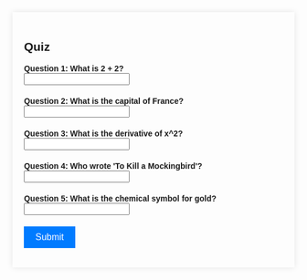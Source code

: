 <html lang="en">
<head>
    <meta charset="UTF-8">
    <meta name="viewport" content="width=device-width, initial-scale=1.0">
    <title>Quiz Page</title>
    <style>
        body {
            font-family: Arial, sans-serif;
        }
        .quiz-container {
            width: 90%;
            max-width: 600px;
            margin: auto;
            padding: 20px;
            box-shadow: 0 0 10px rgba(0, 0, 0, 0.1);
        }
        .question {
            margin-bottom: 20px;
        }
        .question p {
            margin: 0;
            font-weight: bold;
        }
        button {
            cursor: pointer;
            background-color: #007BFF;
            color: white;
            border: none;
            padding: 10px 20px;
            font-size: 16px;
        }
        button:hover {
            background-color: #0056B3;
        }
    </style>
</head>
<body>
   <div class="quiz-container">
    <h2>Quiz</h2>
    <form id="quizForm">
        <div class="question">
            <p>Question 1: What is 2 + 2?</p>
            <input type="text" name="question1" required>
        </div>
        <div class="question">
            <p>Question 2: What is the capital of France?</p>
            <input type="text" name="question2" required>
        </div>
        <div class="question">
            <p>Question 3: What is the derivative of x^2?</p>
            <input type="text" name="question3" required>
        </div>
        <div class="question">
            <p>Question 4: Who wrote 'To Kill a Mockingbird'?</p>
            <input type="text" name="question4" required>
        </div>
        <div class="question">
            <p>Question 5: What is the chemical symbol for gold?</p>
            <input type="text" name="question5" required>
        </div>
        <button type="submit">Submit</button>
    </form>
</div>
<script>
document.getElementById('quizForm').addEventListener('submit', function(e) {
    e.preventDefault();
    // Define correct answers
    const correctAnswers = {
        question1: '4',
        question2: 'Paris',
        question3: '2x',
        question4: 'Harper Lee',
        question5: 'Au',
    };
    // Collect form data
    const formData = new FormData(e.target);
    let score = 0;
    const quizResults = {};
    for (const [key, value] of formData.entries()) {
        quizResults[key] = value;
        if (value.trim().toLowerCase() === correctAnswers[key].toLowerCase()) {
            score++;
        }
    }
    // Log the user's answers
    console.log("User's Answers:", quizResults);
    // Determine the grade level based on score
    const totalQuestions = Object.keys(correctAnswers).length;
    const scorePercentage = (score / totalQuestions) * 100;
    let grade;
    if (scorePercentage >= 80) {
        grade = "High School";
    } else if (scorePercentage >= 50) {
        grade = "Middle School";
    } else {
        grade = "Elementary";
    }
    // Display grade level to the user
    alert(`Based on your quiz results, you are in: ${grade}`);
    // Example of sending quizResults to the backend (adjust as necessary for your backend)
    const url = 'http://127.0.0.1:8082/api/users/diet'; // Adjust URL as necessary
    const options = {
        method: 'PUT', // or 'POST' if creating new resource
        headers: {
            'Content-Type': 'application/json',
            // Include other headers as required, e.g., Authorization
        },
        body: JSON.stringify({ grade: grade }),
        mode: 'cors',
        credentials: 'include',
    };
    fetch(url, options)
    .then(response => {
        if (!response.ok) {
            throw new Error('Network response was not ok');
        }
        return response.json(); // or .text() if expecting a text response
    })
    .then(data => {
        console.log(data);
    })
    .catch(error => {
        console.error('There has been a problem with your fetch operation:', error);
    });
});
</script>
</body>
</html>
